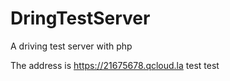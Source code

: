 # DringTestServer
A driving test server with php

The address is https://21675678.qcloud.la
test test
